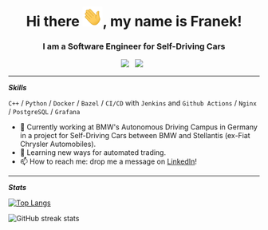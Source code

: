 <h1 align="center">Hi there <img src="https://raw.githubusercontent.com/ABSphreak/ABSphreak/master/gifs/Hi.gif" width="40px" />, my name is Franek!</h1>

<h3 align="center">I am a Software Engineer for Self-Driving Cars</h3>

<p align='center'>
<a href="https://www.linkedin.com/in/franekborowiec/"><img height="30" src="https://image.flaticon.com/icons/svg/174/174857.svg"></a>&nbsp;&nbsp;
<a href="https://github.com/FBorowiec/"><img height="30" src="https://cdn.jsdelivr.net/npm/simple-icons@3.0.1/icons/github.svg"></a>&nbsp;&nbsp;
</p>

<!-- <h3 align="center"><img src="https://media-exp1.licdn.com/dms/image/C4D16AQGQNPjTK4zAFQ/profile-displaybackgroundimage-shrink_350_1400/0/1607544429727?e=1616025600&v=beta&t=9COQ59xTWK8XmDgAdfo_LXMJYaTOh0pPhCf6pwm4cE4" /></h3> -->

---

***Skills***

`C++` / `Python` / `Docker` / `Bazel` / `CI/CD` with `Jenkins` and `Github Actions` / `Nginx` / `PostgreSQL` / `Grafana`

- 🔭 Currently working at BMW's Autonomous Driving Campus in Germany in a project for Self-Driving Cars between BMW and Stellantis (ex-Fiat Chrysler Automobiles).
- 🌱 Learning new ways for automated trading.
- 📫 How to reach me: drop me a message on [LinkedIn](https://www.linkedin.com/in/franekborowiec/)!

---

***Stats***

[![Top Langs](https://github-readme-stats.vercel.app/api/top-langs/?username=FBorowiec&show_icons=true&hide=jupyter%20notebook&layout=compact)](https://github.com/anuraghazra/github-readme-stats)

![GitHub streak stats](https://github-readme-streak-stats.herokuapp.com/?user=FBorowiec)
